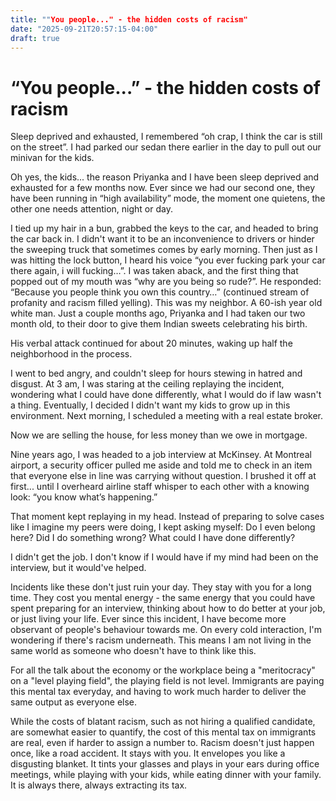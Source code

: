 ```yaml
---
title: ""You people..." - the hidden costs of racism"
date: "2025-09-21T20:57:15-04:00"
draft: true
---
```

# “You people...” - the hidden costs of racism

Sleep deprived and exhausted, I remembered “oh crap, I think the car is still on the street”. I had parked our sedan there earlier in the day to pull out our minivan for the kids.

Oh yes, the kids... the reason Priyanka and I have been sleep deprived and exhausted for a few months now. Ever since we had our second one, they have been running in “high availability” mode, the moment one quietens, the other one needs attention, night or day. 

I tied up my hair in a bun, grabbed the keys to the car, and headed to bring the car back in. I didn't want it to be an inconvenience to drivers or hinder the sweeping truck that sometimes comes by early morning. Then just as I was hitting the lock button, I heard his voice “you ever fucking park your car there again, i will fucking…”. I was taken aback, and the first thing that popped out of my mouth was “why are you being so rude?”. He responded: “Because you people think you own this country…” (continued stream of profanity and racism filled yelling). This was my neighbor. A 60-ish year old white man. Just a couple months ago, Priyanka and I had taken our two month old, to their door to give them Indian sweets celebrating his birth.

His verbal attack continued for about 20 minutes, waking up half the neighborhood in the process.

I went to bed angry, and couldn't sleep for hours stewing in hatred and disgust. At 3 am, I was staring at the ceiling replaying the incident, wondering what I could have done differently, what I would do if law wasn't a thing. Eventually, I decided I didn't want my kids to grow up in this environment. Next morning, I scheduled a meeting with a real estate broker.

Now we are selling the house, for less money than we owe in mortgage.

Nine years ago, I was headed to a job interview at McKinsey. At Montreal airport, a security officer pulled me aside and told me to check in an item that everyone else in line was carrying without question. I brushed it off at first... until I overheard airline staff whisper to each other with a knowing look: “you know what’s happening.”

That moment kept replaying in my head. Instead of preparing to solve cases like I imagine my peers were doing, I kept asking myself: Do I even belong here? Did I do something wrong? What could I have done differently?

I didn't get the job. I don't know if I would have if my mind had been on the interview, but it would've helped.

Incidents like these don't just ruin your day. They stay with you for a long time. They cost you mental energy - the same energy that you could have spent preparing for an interview, thinking about how to do better at your job, or just living your life. Ever since this incident, I have become more observant of people's behaviour towards me. On every cold interaction, I'm wondering if there's racism underneath. This means I am not living in the same world as someone who doesn't have to think like this.

For all the talk about the economy or the workplace being a "meritocracy" on a "level playing field", the playing field is not level. Immigrants are paying this mental tax everyday, and having to work much harder to deliver the same output as everyone else.

While the costs of blatant racism, such as not hiring a qualified candidate, are somewhat easier to quantify, the cost of this mental tax on immigrants are real, even if harder to assign a number to. Racism doesn't just happen once, like a road accident. It stays with you. It envelopes you like a disgusting blanket. It tints your glasses and plays in your ears during office meetings, while playing with your kids, while eating dinner with your family. It is always there, always extracting its tax.
